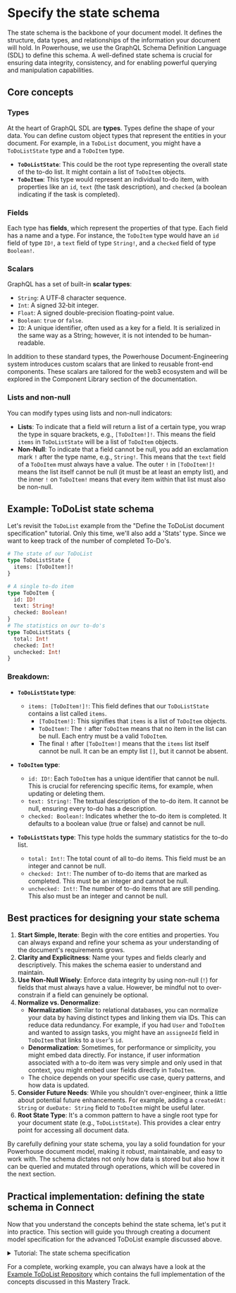 # Specify the state schema

The state schema is the backbone of your document model. It defines the structure, data types, and relationships of the information your document will hold. In Powerhouse, we use the GraphQL Schema Definition Language (SDL) to define this schema. A well-defined state schema is crucial for ensuring data integrity, consistency, and for enabling powerful querying and manipulation capabilities.

## Core concepts

### Types

At the heart of GraphQL SDL are **types**. Types define the shape of your data. You can define custom object types that represent the entities in your document. For example, in a `ToDoList` document, you might have a `ToDoListState` type and a `ToDoItem` type.

- **`ToDoListState`**: This could be the root type representing the overall state of the to-do list. It might contain a list of `ToDoItem` objects.
- **`ToDoItem`**: This type would represent an individual to-do item, with properties like an `id`, `text` (the task description), and `checked` (a boolean indicating if the task is completed).

### Fields

Each type has **fields**, which represent the properties of that type. Each field has a name and a type. For instance, the `ToDoItem` type would have an `id` field of type `ID!`, a `text` field of type `String!`, and a `checked` field of type `Boolean!`.

### Scalars

GraphQL has a set of built-in **scalar types**:

- `String`: A UTF‐8 character sequence.
- `Int`: A signed 32‐bit integer.
- `Float`: A signed double-precision floating-point value.
- `Boolean`: `true` or `false`.
- `ID`: A unique identifier, often used as a key for a field. It is serialized in the same way as a String; however, it is not intended to be human-readable.

In addition to these standard types, the Powerhouse Document-Engineering system introduces custom scalars that are linked to reusable front-end components. These scalars are tailored for the web3 ecosystem and will be explored in the Component Library section of the documentation.

### Lists and non-null

You can modify types using lists and non-null indicators:

- **Lists**: To indicate that a field will return a list of a certain type, you wrap the type in square brackets, e.g., `[ToDoItem!]!`. This means the field `items` in `ToDoListState` will be a list of `ToDoItem` objects.
- **Non-Null**: To indicate that a field cannot be null, you add an exclamation mark `!` after the type name, e.g., `String!`. This means that the `text` field of a `ToDoItem` must always have a value. The outer `!` in `[ToDoItem!]!` means the list itself cannot be null (it must be at least an empty list), and the inner `!` on `ToDoItem!` means that every item within that list must also be non-null.

## Example: ToDoList state schema

Let's revisit the `ToDoList` example from the "Define the ToDoList document specification" tutorial.
Only this time, we'll also add a 'Stats' type. Since we want to keep track of the number of completed To-Do's.

```graphql
# The state of our ToDoList
type ToDoListState {
  items: [ToDoItem!]!
}

# A single to-do item
type ToDoItem {
  id: ID!
  text: String!
  checked: Boolean!
}
# The statistics on our to-do's
type ToDoListStats {
  total: Int!
  checked: Int!
  unchecked: Int!
}
```

### Breakdown:

- **`ToDoListState` type**:
  - `items: [ToDoItem!]!`: This field defines that our `ToDoListState` contains a list called `items`.
    - `[ToDoItem!]`: This signifies that `items` is a list of `ToDoItem` objects.
    - `ToDoItem!`: The `!` after `ToDoItem` means that no item in the list can be null. Each entry must be a valid `ToDoItem`.
    - The final `!` after `[ToDoItem!]` means that the `items` list itself cannot be null. It can be an empty list `[]`, but it cannot be absent.

- **`ToDoItem` type**:
  - `id: ID!`: Each `ToDoItem` has a unique identifier that cannot be null. This is crucial for referencing specific items, for example, when updating or deleting them.
  - `text: String!`: The textual description of the to-do item. It cannot be null, ensuring every to-do has a description.
  - `checked: Boolean!`: Indicates whether the to-do item is completed. It defaults to a boolean value (true or false) and cannot be null.

- **`ToDoListStats` type**: This type holds the summary statistics for the to-do list.
  - `total: Int!`: The total count of all to-do items. This field must be an integer and cannot be null.
  - `checked: Int!`: The number of to-do items that are marked as completed. This must be an integer and cannot be null.
  - `unchecked: Int!`: The number of to-do items that are still pending. This also must be an integer and cannot be null.

## Best practices for designing your state schema

1.  **Start Simple, Iterate**: Begin with the core entities and properties. You can always expand and refine your schema as your understanding of the document's requirements grows.
2.  **Clarity and Explicitness**: Name your types and fields clearly and descriptively. This makes the schema easier to understand and maintain.
3.  **Use Non-Null Wisely**: Enforce data integrity by using non-null (`!`) for fields that must always have a value. However, be mindful not to over-constrain if a field can genuinely be optional.
4.  **Normalize vs. Denormalize**:
    - **Normalization**: Similar to relational databases, you can normalize your data by having distinct types and linking them via IDs. This can reduce data redundancy. For example, if you had `User` and `ToDoItem` and wanted to assign tasks, you might have an `assigneeId` field in `ToDoItem` that links to a `User`'s `id`.
    - **Denormalization**: Sometimes, for performance or simplicity, you might embed data directly. For instance, if user information associated with a to-do item was very simple and only used in that context, you might embed user fields directly in `ToDoItem`.
    - The choice depends on your specific use case, query patterns, and how data is updated.
5.  **Consider Future Needs**: While you shouldn't over-engineer, think a little about potential future enhancements. For example, adding a `createdAt: String` or `dueDate: String` field to `ToDoItem` might be useful later.
6.  **Root State Type**: It's a common pattern to have a single root type for your document state (e.g., `ToDoListState`). This provides a clear entry point for accessing all document data.

By carefully defining your state schema, you lay a solid foundation for your Powerhouse document model, making it robust, maintainable, and easy to work with. The schema dictates not only how data is stored but also how it can be queried and mutated through operations, which will be covered in the next section.

## Practical implementation: defining the state schema in Connect

Now that you understand the concepts behind the state schema, let's put it into practice. This section will guide you through creating a document model specification for the advanced ToDoList example discussed above.

<details>
<summary>Tutorial: The state schema specification</summary>

### Prerequisites

- You have a Powerhouse project set up. If not, please follow the [Create a new Powerhouse Project](../../GetStarted/CreateNewPowerhouseProject) tutorial.
- Connect Studio is running. If not, navigate to your project directory in the terminal and run `ph connect`.

### Steps

1.  **Create a New Document Model**:
    - With Connect Studio open in your browser, navigate into your local drive.
    - At the bottom of the page in the 'New Document' section, click the `DocumentModel` button to create a new document model specification.

2.  **Define Document Metadata**:
    - **Name**: Give your document model a descriptive name, for example, `ToDoList`. **Pay close attention to capitalization, as it influences our code.**
    - **Document Type**: In the 'Document Type' field, enter a unique identifier for this document type: `powerhouse/todolist`.

3.  **Specify the State Schema**:
    - In the code editor provided, you'll see a template for a GraphQL schema.
    - Replace the entire content of the editor with the advanced `ToDoList` schema we've designed in this chapter:

    ```graphql
    # The state of our ToDoList
    type ToDoListState {
      items: [ToDoItem!]!
      stats: ToDoListStats!
    }

    # A single to-do item
    type ToDoItem {
      id: ID!
      text: String!
      checked: Boolean!
    }
    # The statistics on our to-do's
    type ToDoListStats {
      total: Int!
      checked: Int!
      unchecked: Int!
    }
    ```

4.  **Sync Schema and View Initial State**:
    - After pasting the schema, click the **'Sync with schema'** button.
    - This action processes your schema and generates an initial JSON state for your document model based on the `ToDoListState` type. You can view this initial state, which helps you verify that your schema is structured correctly.

    For now, you can ignore the "Modules & Operations" section. We will define and implement the operations that modify this state in the upcoming sections of this Mastery Track.

By completing these steps, you have successfully specified the data structure for the advanced ToDoList document model. The next step is to define the operations that will allow users to interact with and change this state.

</details>

For a complete, working example, you can always have a look at the [Example ToDoList Repository](/academy/MasteryTrack/DocumentModelCreation/ExampleToDoListRepository) which contains the full implementation of the concepts discussed in this Mastery Track.
